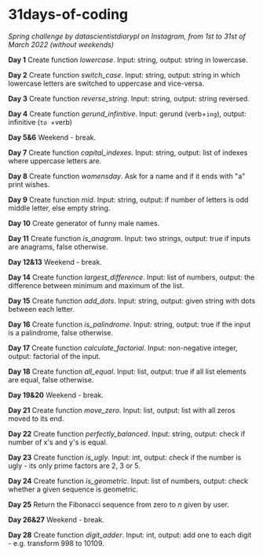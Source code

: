 # 31days-of-coding
*Spring challenge by datascientistdiarypl on Instagram, from 1st to 31st of March 2022 (without weekends)*

**Day 1**
Create function *lowercase*. Input: string, output: string in lowercase. 

**Day 2**
Create function *switch_case*. Input: string, output: string in which lowercase letters are switched to uppercase and vice-versa. 

**Day 3**
Create function *reverse_string*. Input: string, output: string reversed.

**Day 4**
Create function *gerund_infinitive*. Input: gerund (verb+`ing`), output: infinitive (`to `+verb)

**Day 5&6**
Weekend - break.

**Day 7**
Create function *capital_indexes*. Input: string, output: list of indexes where uppercase letters are.

**Day 8**
Create function *womensday*. Ask for a name and if it ends with "a" print wishes.

**Day 9**
Create function *mid*. Input: string, output: if number of letters is odd middle letter, else empty string.

**Day 10**
Create generator of funny male names.

**Day 11**
Create function *is_anagram*. Input: two strings, output: true if inputs are anagrams, false otherwise.

**Day 12&13**
Weekend - break.

**Day 14**
Create function *largest_difference*. Input: list of numbers, output: the difference between minimum and maximum of the list.

**Day 15**
Create function *add_dots*. Input: string, output: given string with dots between each letter.

**Day 16**
Create function *is_palindrome*. Input: string, output: true if the input is a palindrome, false otherwise.

**Day 17**
Create function *calculate_factorial*. Input: non-negative integer, output: factorial of the input.

**Day 18**
Create function *all_equal*. Input: list, output: true if all list elements are equal, false otherwise.

**Day 19&20**
Weekend - break.

**Day 21**
Create function *move_zero*. Input: list, output: list with all zeros moved to its end.

**Day 22**
Create function *perfectly_balanced*. Input: string, output: check if number of x's and y's is equal.

**Day 23**
Create function *is_ugly*. Input: int, output: check if the number is ugly - its only prime factors are 2, 3 or 5.

**Day 24**
Create function *is_geometric*. Input: list of numbers, output: check whether a given sequence is geometric.

**Day 25**
Return the Fibonacci sequence from zero to *n* given by user.

**Day 26&27**
Weekend - break.

**Day 28**
Create function *digit_adder*. Input: int, output: add one to each digit - e.g. transform 998 to 10109.